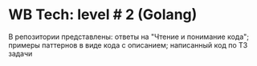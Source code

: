 # WB Tech: level # 2 (Golang)
В репозитории представлены: ответы на "Чтение и понимание кода"; примеры паттернов в виде кода с описанием; написанный код по ТЗ задачи
